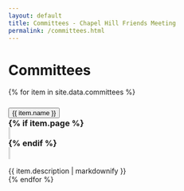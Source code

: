 ```yaml
---
layout: default
title: Committees - Chapel Hill Friends Meeting
permalink: /committees.html
---
```

<h1 class="mb-2">Committees</h1>

<div class="accordion">
  {% for item in site.data.committees %}
    <div class="card">
      <div class="card-header py-2 px-2" id="heading-{{ item.name | slugify }}">
        <h3 class="mb-0 d-flex align-items-center">
          <div class="mr-auto p-2">
            <button class="btn btn-link collapsed accordionButton" data-toggle="collapse" data-target="#{{ item.name | slugify }}" aria-expanded="false" aria-controls="{{ item.name | slugify }}">
              {{ item.name }}
            </button>
          </div>
          {% if item.page %}
            <div class="px-2 mx-0">
              <a class="noIcon btn btn-light py-1 px-2 m-0" style="border: solid 2px #ddd"
                href="{{ site.baseurl }}{{ item.page }}">
                  <span class="far fa-sticky-note"></span></a>
            </div>
          {% endif %}
          <div class="px-2 mx-0">
            <a class="noIcon btn btn-light py-1 px-2 m-0" style="border: solid 2px #ddd" href="mailto:{% if item.email %}{{ item.email }}{% else %}{{ item.name | downcase | remove: ' '}}{% endif %}@chapelhillfriends.org"><span class="far fa-envelope"></span></a>
          </div>
        </h3>
      </div>
      <div id="{{ item.name | slugify }}" class="collapse autoScroll" aria-labelledby="heading-{{ item.name | slugify }}" data-parent=".accordion">
        <div class="card-body">
          {{ item.description | markdownify }}
        </div>
      </div>
    </div>
  {% endfor %}
</div>
